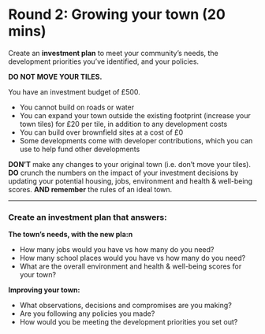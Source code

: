 # Round 2: Growing your town (20 mins)

Create an **investment plan** to meet your community’s needs, the development priorities you’ve identified, and your policies. 

**DO NOT MOVE YOUR TILES.**

You have an investment budget of £500.

* You cannot build on roads or water
* You can expand your town outside the existing footprint (increase your town tiles) for £20 per tile, in addition to any development costs
* You can build over brownfield sites at a cost of £0
* Some developments come with developer contributions, which you can use to help fund other developments

**DON’T** make any changes to your original town (i.e. don’t move your tiles).
**DO** crunch the numbers on the impact of your investment decisions by updating your potential housing, jobs, environment and health & well-being scores.
**AND remember** the rules of an ideal town.

---

### Create an investment plan that answers:

**The town’s needs, with the new pla:n**
* How many jobs would you have vs how many do you need?
* How many school places would you have vs how many do you need?
* What are the overall environment and health & well-being scores for your town? 

**Improving your town:** 
* What observations, decisions and compromises are you making?
* Are you following any policies you made?
* How would you be meeting the development priorities you set out?

